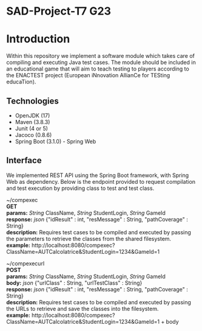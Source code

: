 # SAD-Project-T7 G23

# Introduction

Within this repository we implement a software module which takes care of compiling and executing Java test cases. The module should be included in an educational game that will aim to teach testing to players according to the ENACTEST project (European iNnovation AllianCe for TESting educaTion).

## Technologies

- OpenJDK (17)
- Maven (3.8.3)
- Junit (4 or 5)
- Jacoco (0.8.6)
- Spring Boot (3.1.0) - Spring Web

## Interface

We implemented REST API using the Spring Boot framework, with Spring Web as dependency. Below is the endpoint provided to request compilation and test execution by providing class to test and test class.

~/compexec  
**GET**  
**params:** *String* ClassName, *String* StudentLogin, *String* GameId  
**response:** *json* {"idResult" : int, "resMessage" : String, "pathCoverage" : String}  
**description:** Requires test cases to be compiled and executed by passing the parameters to retrieve the classes from the shared filesystem.  
**example:** http://localhost:8080/compexec?ClassName=AUTCalcolatrice&StudentLogin=1234&GameId=1  

~/compexecurl  
**POST**  
**params:** *String* ClassName, *String* StudentLogin, *String* GameId  
**body:** *json* {"urlClass" : String, "urlTestClass" : String}  
**response:** *json* {"idResult" : int, "resMessage" : String, "pathCoverage" : String}  
**description:** Requires test cases to be compiled and executed by passing the URLs to retrieve and save the classes into the filesystem.  
**example:** http://localhost:8080/compexec?ClassName=AUTCalcolatrice&StudentLogin=1234&GameId=1 + body  
